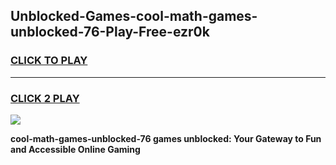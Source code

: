 
## Unblocked-Games-cool-math-games-unblocked-76-Play-Free-ezr0k
<h3>
<a href="https://premium76.site?title=cool-math-games-unblocked-76&ref=19M">CLICK TO PLAY</a></h3>
<hr>

<h3>
<a href="https://premium76.site?title=cool-math-games-unblocked-76&ref=19M">CLICK 2 PLAY</a>
  
</h3>

<a href="https://premium76.site?title=cool-math-games-unblocked-76&ref=19M"><img src="https://clearcache.store/games.png"></a>


**cool-math-games-unblocked-76 games unblocked: Your Gateway to Fun and Accessible Online Gaming**
